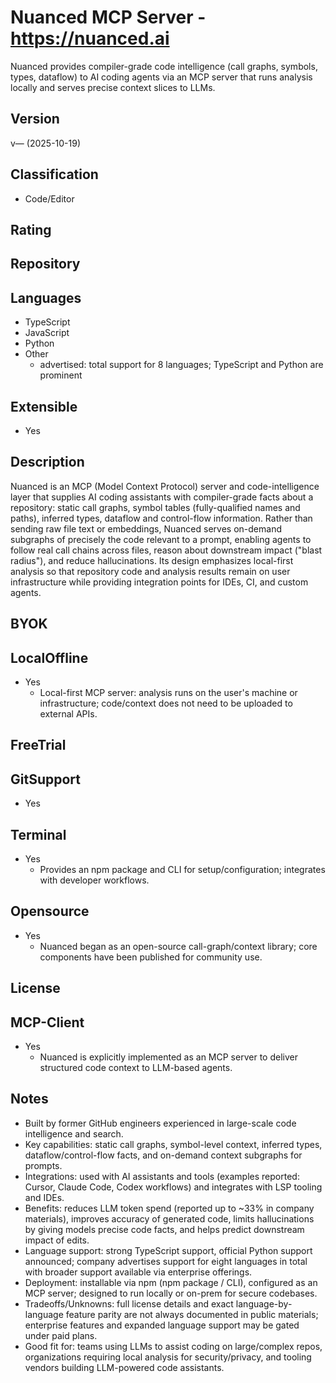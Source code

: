 # Nuanced MCP Server - https://nuanced.ai
Nuanced provides compiler-grade code intelligence (call graphs, symbols, types, dataflow) to AI coding agents via an MCP server that runs analysis locally and serves precise context slices to LLMs.

## Version
v— (2025-10-19)

## Classification 
- Code/Editor

## Rating


## Repository


## Languages
- TypeScript
- JavaScript
- Python
- Other 
  - advertised: total support for 8 languages; TypeScript and Python are prominent

## Extensible
- Yes

## Description
Nuanced is an MCP (Model Context Protocol) server and code-intelligence layer that supplies AI coding assistants with compiler-grade facts about a repository: static call graphs, symbol tables (fully-qualified names and paths), inferred types, dataflow and control-flow information. Rather than sending raw file text or embeddings, Nuanced serves on-demand subgraphs of precisely the code relevant to a prompt, enabling agents to follow real call chains across files, reason about downstream impact ("blast radius"), and reduce hallucinations. Its design emphasizes local-first analysis so that repository code and analysis results remain on user infrastructure while providing integration points for IDEs, CI, and custom agents.

## BYOK


## LocalOffline
- Yes
  - Local-first MCP server: analysis runs on the user's machine or infrastructure; code/context does not need to be uploaded to external APIs.

## FreeTrial

## GitSupport
- Yes

## Terminal
- Yes
  - Provides an npm package and CLI for setup/configuration; integrates with developer workflows.

## Opensource
- Yes
  - Nuanced began as an open-source call-graph/context library; core components have been published for community use.

## License


## MCP-Client
- Yes
  - Nuanced is explicitly implemented as an MCP server to deliver structured code context to LLM-based agents.

## Notes
- Built by former GitHub engineers experienced in large-scale code intelligence and search.
- Key capabilities: static call graphs, symbol-level context, inferred types, dataflow/control-flow facts, and on-demand context subgraphs for prompts.
- Integrations: used with AI assistants and tools (examples reported: Cursor, Claude Code, Codex workflows) and integrates with LSP tooling and IDEs.
- Benefits: reduces LLM token spend (reported up to ~33% in company materials), improves accuracy of generated code, limits hallucinations by giving models precise code facts, and helps predict downstream impact of edits.
- Language support: strong TypeScript support, official Python support announced; company advertises support for eight languages in total with broader support available via enterprise offerings.
- Deployment: installable via npm (npm package / CLI), configured as an MCP server; designed to run locally or on-prem for secure codebases.
- Tradeoffs/Unknowns: full license details and exact language-by-language feature parity are not always documented in public materials; enterprise features and expanded language support may be gated under paid plans.
- Good fit for: teams using LLMs to assist coding on large/complex repos, organizations requiring local analysis for security/privacy, and tooling vendors building LLM-powered code assistants.
